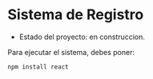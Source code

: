 <h1> Sistema de Registro</h1>

- Estado del proyecto: en construccion.

Para ejecutar el sistema, debes poner:

````npm install react````
